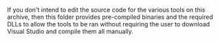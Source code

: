 If you don't intend to edit the source code for the various tools on this archive, then this folder provides pre-compiled binaries and the required DLLs to allow the tools to be ran without requiring the user to download Visual Studio and compile them all manually.